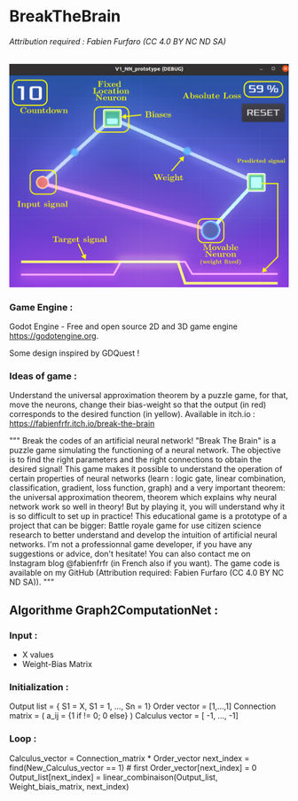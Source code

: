 # BreakTheBrain

###### Attribution required : Fabien Furfaro (CC 4.0 BY NC ND SA)

![ProofOfConcept](/scale_model.png)

### Game Engine :

Godot Engine - Free and open source 2D and 3D game engine https://godotengine.org.

Some design inspired by GDQuest !

### Ideas of game :

Understand the universal approximation theorem by a puzzle game, for that, move the neurons, change their bias-weight so that the output (in red) corresponds to the desired function (in yellow). Available in itch.io : https://fabienfrfr.itch.io/break-the-brain

"""
Break the codes of an artificial neural network! "Break The Brain" is a puzzle game simulating the functioning of a neural network. The objective is to find the right parameters and the right connections to obtain the desired signal! This game makes it possible to understand the operation of certain properties of neural networks (learn : logic gate, linear combination, classification, gradient, loss function, graph) and a very important theorem: the universal approximation theorem, theorem which explains why neural network work so well in theory! But by playing it, you will understand why it is so difficult to set up in practice! This educational game is a prototype of a project that can be bigger: Battle royale game for use citizen science research to better understand and develop the intuition of artificial neural networks. I'm not a professionnal game developer, if you have any suggestions or advice, don't hesitate! You can also contact me on Instagram blog @fabienfrfr (in French also if you want). The game code is available on my GitHub (Attribution required: Fabien Furfaro (CC 4.0 BY NC ND SA)).
"""

## Algorithme Graph2ComputationNet :
### Input :
* X values
* Weight-Bias Matrix

### Initialization :
Output list = { S1 = X, S1 = 1, ..., Sn = 1}
Order vector = [1,...,1]
Connection matrix = ( a_ij = {1 if != 0; 0 else} )
Calculus vector = [ -1, ..., -1]

### Loop :
Calculus_vector = Connection_matrix * Order_vector
next_index = find(New_Calculus_vector == 1) # first 
Order_vector[next_index] = 0
Output_list[next_index] = linear_combinaison(Output_list, Weight_biais_matrix, next_index)
